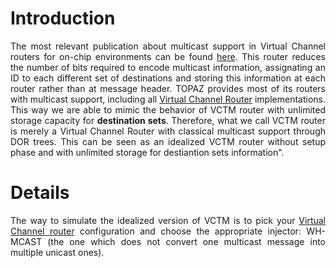 # Introduction #
<p align='justify'>
The most relevant publication about multicast support in Virtual Channel routers for on-chip environments can be found <a href='http://projects.csail.mit.edu/wiki/pub/LSPgroup/PublicationList/multicast.pdf'>here</a>. This router reduces the number of bits required to encode multicast information, assignating an ID to each different set of destinations and storing this information at each router rather than at message header. TOPAZ provides most of its routers with multicast support, including all <a href='Virtual_Channel_Router.md'>Virtual Channel Router</a> implementations. This way we are able to mimic the behavior of VCTM router with unlimited storage capacity for <b>destination sets</b>. Therefore, what we call VCTM router is merely a Virtual Channel Router with classical multicast support through DOR trees. This can be seen as an idealized VCTM router without setup phase and with unlimited storage for destiantion sets information".<br>
</p>

# Details #
<p align='justify'>
The way to simulate the idealized version of VCTM is to pick your <a href='Virtual_Channel_Router.md'>Virtual Channel router</a> configuration and choose the appropriate injector: WH-MCAST (the one which does not convert one multicast message into multiple unicast ones).<br>
</p>